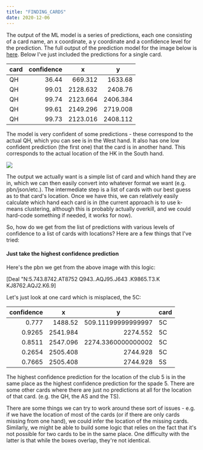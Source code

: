 ```yaml
---
title: "FINDING_CARDS"
date: 2020-12-06
---
```


The output of the ML model is a series of predictions, each one consisting of a card name, an x coordinate, a y coordinate and a confidence level for the prediction. The full output of the prediction model for the image below is <a href='../ocr/all_predictions_2.csv'>here</a>. Below I've just included the predictions for a single card. 

<table class="table table-bordered table-hover table-condensed">
<thead><tr><th title="Field #1">card</th>
<th title="Field #2">confidence</th>
<th title="Field #3">x</th>
<th title="Field #4">y</th>
</tr></thead>
<tbody><tr>
<td>QH</td>
<td align="right">36.44</td>
<td align="right">669.312</td>
<td align="right">1633.68</td>
</tr>
<tr>
<td>QH</td>
<td align="right">99.01</td>
<td align="right">2128.632</td>
<td align="right">2408.76</td>
</tr>
<tr>
<td>QH</td>
<td align="right">99.74</td>
<td align="right">2123.664</td>
<td align="right">2406.384</td>
</tr>
<tr>
<td>QH</td>
<td align="right">99.61</td>
<td align="right">2149.296</td>
<td align="right">2719.008</td>
</tr>
<tr>
<td>QH</td>
<td align="right">99.73</td>
<td align="right">2123.016</td>
<td align="right">2408.112</td>
</tr>
</tbody></table>

The model is very confident of some predictions - these correspond to the actual QH, which you can see is in the West hand. It also has one low confident prediction (the first one) that the card is in another hand. This corresponds to the actual location of the HK in the South hand. 

<img src="../images/2.jpg"> 

The output we actually want is a simple list of card and which hand they are in, which we can then easily convert into whatever format we want (e.g. pbn/json/etc.). The intermediate step is a list of cards with our best guess as to that card's location. Once we have this, we can relatively easily calculate which hand each card is in (the current approach is to use k-means clustering, although this is probably actually overkill, and we could hard-code something if needed, it works for now). 

So, how do we get from the list of predictions with various levels of confidence to a list of cards with locations? Here are a few things that I've tried: 

<h4>Just take the highest confidence prediction</h4>

Here's the pbn we get from the above image with this logic: 

[Deal "N:5.743.8742.AT8752 Q943..AQJ95.J643 .K9865.T3.K KJ8762.AQJ2.K6.9]

Let's just look at one card which is misplaced, the 5C:

<table class="table table-bordered table-hover table-condensed">
<thead><tr><th title="Field #1">confidence</th>
<th title="Field #2">x</th>
<th title="Field #3">y</th>
<th title="Field #4">card</th>
</tr></thead>
<tbody><tr>
<td align="right">0.777</td>
<td align="right">1488.52</td>
<td align="right">509.11199999999997</td>
<td>5C</td>
</tr>
<tr>
<td align="right">0.9265</td>
<td align="right">2541.984</td>
<td align="right">2274.552</td>
<td>5C</td>
</tr>
<tr>
<td align="right">0.8511</td>
<td align="right">2547.096</td>
<td align="right">2274.3360000000002</td>
<td>5C</td>
</tr>
<tr>
<td align="right">0.2654</td>
<td align="right">2505.408</td>
<td align="right">2744.928</td>
<td>5C</td>
</tr>
<tr>
<td align="right">0.7665</td>
<td align="right">2505.408</td>
<td align="right">2744.928</td>
<td>5S</td>
</tr>
</tbody></table>

The highest confidence prediction for the location of the club 5 is in the same place as the highest confidence prediction for the spade 5.
There are some other cards where there are just no predictions at all for the location of that card. (e.g. the QH, the AS and the TS). 

There are some things we can try to work around these sort of issues - e.g. if we have the location of most of the cards (or if there are only cards missing from one hand), we could infer the location of the missing cards. Similarly, we might be able to build some logic that relies on the fact that it's not possible for two cards to be in the same place. One difficulty with the latter is that while the boxes overlap, they're not identical.

